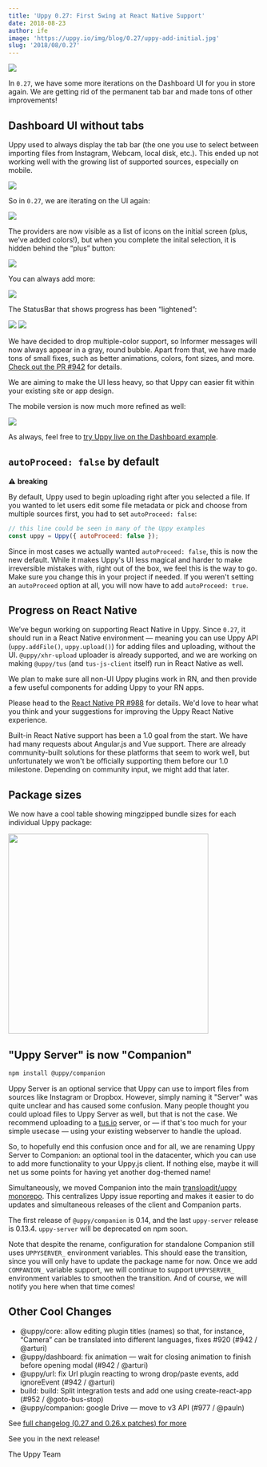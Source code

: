 ```yaml
---
title: 'Uppy 0.27: First Swing at React Native Support'
date: 2018-08-23
author: ife
image: 'https://uppy.io/img/blog/0.27/uppy-add-initial.jpg'
slug: '2018/08/0.27'
---
```


<img src="/img/blog/0.27/uppy-add-initial.jpg" />

In `0.27`, we have some more iterations on the Dashboard UI for you in store
again. We are getting rid of the permanent tab bar and made tons of other
improvements!

<!--truncate-->

## Dashboard UI without tabs

Uppy used to always display the tab bar (the one you use to select between
importing files from Instagram, Webcam, local disk, etc.). This ended up not
working well with the growing list of supported sources, especially on mobile.

<img src="/img/blog/0.27/uppy-with-tabs.jpg" />

So in `0.27`, we are iterating on the UI again:

<img src="/img/blog/0.27/uppy-add-initial.jpg" />

The providers are now visible as a list of icons on the initial screen (plus,
we’ve added colors!), but when you complete the inital selection, it is hidden
behind the “plus” button:

<img src="/img/blog/0.27/uppy-files-selected.jpg" />

You can always add more:

<img src="/img/blog/0.27/uppy-add-more.jpg" />

The StatusBar that shows progress has been “lightened”:

<img src="/img/blog/0.27/uppy-upload-in-progress.jpg" />

<img src="/img/blog/0.27/uppy-upload-complete.jpg" />

We have decided to drop multiple-color support, so Informer messages will now
always appear in a gray, round bubble. Apart from that, we have made tons of
small fixes, such as better animations, colors, font sizes, and more.
[Check out the PR #942](https://github.com/transloadit/uppy/pull/942) for
details.

We are aiming to make the UI less heavy, so that Uppy can easier fit within your
existing site or app design.

The mobile version is now much more refined as well:

<img src="/img/blog/0.27/uppy-mobile.jpg" />

As always, feel free to
[try Uppy live on the Dashboard example](https://uppy.io/examples/dashboard/).

## `autoProceed: false` by default

⚠️ **breaking**

By default, Uppy used to begin uploading right after you selected a file. If you
wanted to let users edit some file metadata or pick and choose from multiple
sources first, you had to set `autoProceed: false`:

```js
// this line could be seen in many of the Uppy examples
const uppy = Uppy({ autoProceed: false });
```

Since in most cases we actually wanted `autoProceed: false`, this is now the new
default. While it makes Uppy's UI less magical and harder to make irreversible
mistakes with, right out of the box, we feel this is the way to go. Make sure
you change this in your project if needed. If you weren't setting an
`autoProceed` option at all, you will now have to add `autoProceed: true`.

## Progress on React Native

We’ve begun working on supporting React Native in Uppy. Since `0.27`, it should
run in a React Native environment — meaning you can use Uppy API
(`uppy.addFile()`, `uppy.upload()`) for adding files and uploading, without the
UI. `@uppy/xhr-upload` uploader is already supported, and we are working on
making `@uppy/tus` (and `tus-js-client` itself) run in React Native as well.

We plan to make sure all non-UI Uppy plugins work in RN, and then provide a few
useful components for adding Uppy to your RN apps.

Please head to the
[React Native PR #988](https://github.com/transloadit/uppy/pull/988) for
details. We'd love to hear what you think and your suggestions for improving the
Uppy React Native experience.

Built-in React Native support has been a 1.0 goal from the start. We have had
many requests about Angular.js and Vue support. There are already
community-built solutions for these platforms that seem to work well, but
unfortunately we won't be officially supporting them before our 1.0 milestone.
Depending on community input, we might add that later.

## Package sizes

We now have a cool table showing mingzipped bundle sizes for each individual
Uppy package:

<img width="400" src="/img/blog/0.27/uppy-sizes.png" />

## "Uppy Server" is now "Companion"

```bash
npm install @uppy/companion
```

Uppy Server is an optional service that Uppy can use to import files from
sources like Instagram or Dropbox. However, simply naming it "Server" was quite
unclear and has caused some confusion. Many people thought you could upload
files to Uppy Server as well, but that is not the case. We recommend uploading
to a [tus.io](https://tus.io) server, or — if that's too much for your simple
usecase — using your existing webserver to handle the upload.

So, to hopefully end this confusion once and for all, we are renaming Uppy
Server to Companion: an optional tool in the datacenter, which you can use to
add more functionality to your Uppy.js client. If nothing else, maybe it will
net us some points for having yet another dog-themed name!

Simultaneously, we moved Companion into the main
[transloadit/uppy](https://github.com/transloadit/uppy)
[monorepo](https://github.com/babel/babel/blob/master/doc/design/monorepo.md).
This centralizes Uppy issue reporting and makes it easier to do updates and
simultaneous releases of the client and Companion parts.

The first release of `@uppy/companion` is 0.14, and the last `uppy-server`
release is 0.13.4. `uppy-server` will be deprecated on npm soon.

Note that despite the rename, configuration for standalone Companion still uses
`UPPYSERVER_` environment variables. This should ease the transition, since you
will only have to update the package name for now. Once we add `COMPANION_`
variable support, we will continue to support `UPPYSERVER_` environment
variables to smoothen the transition. And of course, we will notify you here
when that time comes!

## Other Cool Changes

- @uppy/core: allow editing plugin titles (names) so that, for instance,
  “Camera” can be translated into different languages, fixes #920 (#942 /
  @arturi)
- @uppy/dashboard: fix animation — wait for closing animation to finish before
  opening modal (#942 / @arturi)
- @uppy/url: fix Url plugin reacting to wrong drop/paste events, add ignoreEvent
  (#942 / @arturi)
- build: build: Split integration tests and add one using create-react-app (#952
  / @goto-bus-stop)
- @uppy/companion: google Drive — move to v3 API (#977 / @pauln)

See
[full changelog (0.27 and 0.26.x patches) for more](https://github.com/transloadit/uppy/blob/master/CHANGELOG.md#0270)

See you in the next release!

The Uppy Team

